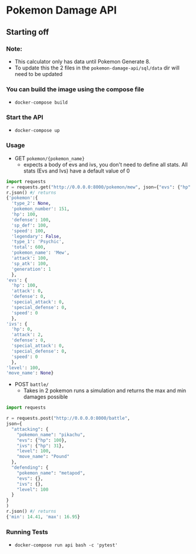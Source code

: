 # Pokemon Damage API


## Starting off

### Note:
  * This calculator only has data until Pokemon Generate 8.
  * To update this the 2 files in the `pokemon-damage-api/sql/data` dir will need to be updated

### You can build the image using the compose file
  - ```docker-compose build```

### Start the API
  - ```docker-compose up```


### Usage
* GET `pokemon/{pokemon_name}`
  - expects a body of evs and ivs, you don't need to define all stats. All stats (Evs and Ivs) have a default value of 0
```python
import requests
r = requests.get("http://0.0.0.0:8000/pokemon/mew", json={"evs": {"hp": 100}, "ivs": {"attack": 2}})
r.json() #/ returns
{'pokemon':{
  'type_2': None,
  'pokemon_number': 151,
  'hp': 100,
  'defense': 100,
  'sp_def': 100,
  'speed': 100,
  'legendary': False,
  'type_1': 'Psychic',
  'total': 600,
  'pokemon_name': 'Mew',
  'attack': 100,
  'sp_atk': 100,
  'generation': 1
  },
'evs': {
  'hp': 100,
  'attack': 0,
  'defense': 0,
  'special_attack': 0,
  'special_defense': 0,
  'speed': 0
  },
'ivs': {
  'hp': 0,
  'attack': 2,
  'defense': 0,
  'special_attack': 0,
  'special_defense': 0,
  'speed': 0
  },
'level': 100,
'move_name': None}
```
* POST `battle/`
  - Takes in 2 pokemon runs a simulation and returns the max and min damages possible

```python
import requests

r = requests.post("http://0.0.0.0:8000/battle",
json={
  "attacking": {
    "pokemon_name": "pikachu",
    "evs": {"hp": 100},
    "ivs": {"hp": 31},
    "level": 100,
    "move_name": "Pound"
  },
  "defending": {
    "pokemon_name": "metapod",
    "evs": {},
    "ivs": {},
    "level": 100
  }
}
)
r.json() #/ returns
{'min': 14.41, 'max': 16.95}

```
### Running Tests
* ```docker-compose run api bash -c 'pytest'```